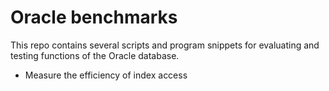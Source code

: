 # Oracle benchmarks
This repo contains several scripts and program snippets for evaluating and testing functions of the Oracle database.

* Measure the efficiency of index access 